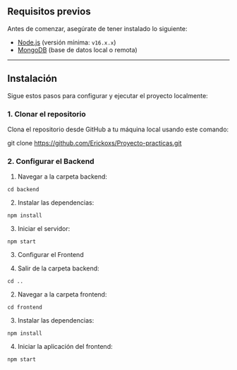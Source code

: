 

## Requisitos previos

Antes de comenzar, asegúrate de tener instalado lo siguiente:

- [Node.js](https://nodejs.org/) (versión mínima: `v16.x.x`)
- [MongoDB](https://www.mongodb.com/) (base de datos local o remota)

---

## Instalación

Sigue estos pasos para configurar y ejecutar el proyecto localmente:

### 1. Clonar el repositorio

Clona el repositorio desde GitHub a tu máquina local usando este comando:


git clone https://github.com/Erickoxs/Proyecto-practicas.git

### 2. Configurar el Backend

  1. Navegar a la carpeta backend:

    cd backend

  2. Instalar las dependencias:

    npm install
  
  3. Iniciar el servidor:
  
    npm start


3. Configurar el Frontend

  1. Salir de la carpeta backend:

    cd ..

  2. Navegar a la carpeta frontend:

    cd frontend

  3. Instalar las dependencias:

    npm install

  4. Iniciar la aplicación del frontend:

    npm start
